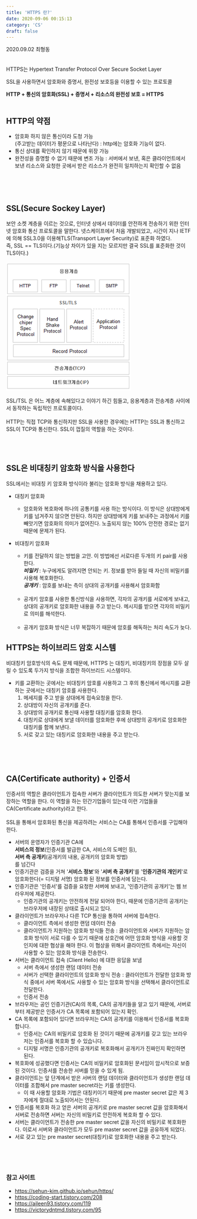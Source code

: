 ```yaml
---
title: 'HTTPS 란?'
date: 2020-09-06 00:15:13
category: 'CS'
draft: false
---
```


2020.09.02 최형동
<br/><br/><br/>
HTTPS는 Hypertext Transfer Protocol Over Secure Socket Layer

SSL을 사용하면서 암호화와 증명서, 완전성 보호등을 이용할 수 있는 프로토콜

**HTTP + 통신의 암호화(SSL) + 증명서 + 리소스의 완전성 보호 = HTTPS**
<br/><br/>

## **HTTP의 약점**

- 암호화 하지 않은 통신이라 도청 가능<br/>
  (주고받는 데이터가 평문으로 나타난다) : http에는 암호화 기능이 없다.
- 통신 상대를 확인하지 않기 때문에 위장 가능
- 완전성을 증명할 수 없기 때문에 변조 가능 : 서버에서 보낸, 혹은 클라이언트에서 보낸 리소스와 요청한 곳에서 받은 리소스가 완전히 일치하는지 확인할 수 없음

<br/><br/><br/>

## **SSL(Secure Sockey Layer)**

보안 소켓 계층을 이르는 것으로, 인터넷 상에서 데이터를 안전하게 전송하기 위한 인터넷 암호화 통신 프로토콜을 말한다.
넷스케이프에서 처음 개발되었고, 시간이 지나 IETF에 의해 SSL3.0을 이용해TLS(Transport Layer Security)로 표준화 하였다. <br> 즉, SSL == TLS이다.(기능상 차이가 있을 지는 모르지만 결국 SSL를 표준화한 것이 TLS이다.)
<br/><br/>
![img](./img/1_HTTPS.png)

SSL/TSL 은 어느 계층에 속해있다고 이야기 하긴 힘들고, 응용계층과 전송계층 사이에서 동작하는 독립적인 프로토콜이다. <br/><br/>
HTTP는 직접 TCP와 통신하지만 SSL을 사용한 경우에는 HTTP는 SSL과 통신하고 SSL이 TCP와 통신한다. SSL이 껍질의 역할을 하는 것이다.
<br/><br/><br/><br/>

## **SSL은 비대칭키 암호화 방식을 사용한다**

SSL에서는 비대칭 키 암호화 방식이라 불리는 암호화 방식을 채용하고 있다.

- 대칭키 암호화

  - 암호화와 복호화에 하나의 공통키를 사용 하는 방식이다.
    이 방식은 상대방에게 키를 넘겨주지 않으면 안된다. 하지만 상대방에게 키를 보내주는 과정에서 키를 빼앗기면 암호화의 의미가 없어진다.
    노출되지 않는 100% 안전한 경로는 없기때문에 문제가 된다.

- 비대칭키 암호화
  - 키를 전달하지 않는 방법을 고안. 이 방법에선 서로다른 두개의 키 pair를 사용한다.<br/>
    **_비밀키_** : 누구에게도 알려지면 안되는 키. 정보를 받아 들일 때 자신의 비밀키를 사용해 복호화한다.<br/>
    **_공개키_** : 암호를 보내는 측이 상대의 공개키를 사용해서 암호화함<br/><br/>
  - 공개키 암호를 사용한 통신방식을 사용하면, 각자의 공개키를 서로에게 보내고, 상대의 공개키로 암호화한 내용을 주고 받는다. 메시지를 받으면 각자의 비밀키로 의미를 해석한다.<br/><br/>
  - 공개키 암호화 방식은 너무 복잡하기 때문에 암호를 해독하는 처리 속도가 늦다.

## **HTTPS는 하이브리드 암호 시스템**

비대칭키 암호방식의 속도 문제 때문에, HTTPS 는 대칭키, 비대칭키의 장점을 모두 살릴 수 있도록 두가지 방식을 조합한 하이브리드 시스템이다.

- 키를 교환하는 곳에서는 비대칭키 암호를 사용하고 그 후의 통신에서 메시지를 교환하는 곳에서는 대칭키 암호를 사용한다.
  1. 메세지를 주고 받을 상대에게 접속요청을 한다.
  2. 상대방이 자신의 공개키를 준다.
  3. 상대방의 공개키로 통신때 사용할 대칭키를 암호화 한다.
  4. 대칭키로 상대에게 보낼 데이터를 암호화한 후에 상대방의 공개키로 암호화한 대칭키를 함께 보낸다.
  5. 서로 갖고 있는 대칭키로 암호화한 내용을 주고 받는다.

<br/><br/><br/>

## **CA(Certificate authority) + 인증서**

인증서의 역할은 클라이언트가 접속한 서버가 클라이언트가 의도한 서버가 맞는지를 보장하는 역할을 한다. 이 역할을 하는 민간기업들이 있는데 이런 기업들을 CA(Certificate authority)라고 한다.
<br/><br/>
SSL을 통해서 암호화된 통신을 제공하려는 서비스는 CA를 통해서 인증서를 구입해야 한다.

- 서버의 운영자가 인증기관 CA에 <br/>
  **서비스의 정보**(인증서를 발급한 CA, 서비스의 도메인 등), <br/>
  **서버 측 공개키**(공개키의 내용, 공개키의 암호화 방법)<br/>
  를 넘긴다
- 인증기관은 검증을 거쳐 '**서비스 정보**'와 '**서버 측 공개키**'를 '**인증기관의 개인키**'로 암호화한다(= 디지털 서명) 암호화 된 정보를 인증서에 담는다.
- 인증기관은 '인증서'를 검증을 요청한 서버에 보내고, '인증기관의 공개키'는 웹 브라우저에 제공한다.
  - 인증기관의 공개키는 안전하게 전달 되어야 한다, 때문에 인증기관의 공개키는 브라우저에 내장된 상태로 출시되고 있다.
- 클라이언트가 브라우저나 다른 TCP 통신을 통하여 서버에 접속한다.
  - 클라이언트 측에서 생성한 랜덤 데이터 전송
  - 클라이언트가 지원하는 암호화 방식들 전송 : 클라이언트와 서버가 지원하는 암호화 방식이 서로 다를 수 있기 때문에 상호간에 어떤 암호화 방식을 사용할 것인지에 대한 협상을 해야 한다. 이 협상을 위해서 클라이언트 측에서는 자신이 사용할 수 있는 암호화 방식을 전송한다.
- 서버는 클라이언트 접속 (Client Hello) 에 대한 응답을 보냄
  - 서버 측에서 생성한 랜덤 데이터 전송
  - 서버가 선택한 클라이언트의 암호화 방식 전송 : 클라이언트가 전달한 암호화 방식 중에서 서버 쪽에서도 사용할 수 있는 암호화 방식을 선택해서 클라이언트로 전달한다.
  - 인증서 전송
- 브라우저는 공인 인증기관(CA)의 목록, CA의 공개키들을 알고 있기 때문에, 서버로부터 제공받은 인증서가 CA 목록에 포함되어 있는지 확인.
- CA 목록에 포함되어 있다면 브라우저는 CA의 공개키를 이용해서 인증서를 복호화 합니다.
  - 인증서는 CA의 비밀키로 암호화 된 것이기 때문에 공개키를 갖고 있는 브라우저는 인증서를 복호화 할 수 있습니다.
  - 디지털 서명은 인증기관의 공개키로 복호화해서 공개키가 진짜인지 확인하면 된다.
- 복호화에 성공했다면 인증서는 CA의 비밀키로 암호화된 문서임이 암시적으로 보증된 것이다. 인증서를 전송한 서버를 믿을 수 있게 됨.
- 클라이언트는 앞 단계에서 받은 서버의 랜덤 데이터와 클라이언트가 생성한 랜덤 데이터를 조합해서 pre master secret라는 키를 생성한다.
  - 이 때 사용할 암호화 기법은 대칭키이기 때문에 pre master secret 값은 제 3자에게 절대로 노출되어서는 안된다.
- 인증서를 복호화 하고 얻은 서버의 공개키로 pre master secret 값을 암호화해서 서버로 전송하면 서버는 자신의 비밀키로 안전하게 복호화 할 수 있다.
- 서버는 클라이언트가 전송한 pre master secret 값을 자신의 비밀키로 복호화한다. 이로서 서버와 클라이언트가 모두 pre master secret 값을 공유하게 되었다.
- 서로 갖고 있는 pre master secret(대칭키)로 암호화한 내용을 주고 받는다.

<br/><br/><br/>

### 참고 사이트

- https://sehun-kim.github.io/sehun/https/
- https://coding-start.tistory.com/208
- https://aileen93.tistory.com/119
- https://victorydntmd.tistory.com/95
